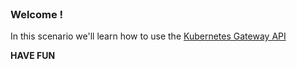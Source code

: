 
<br>

### Welcome !

In this scenario we'll learn how to use the [Kubernetes Gateway API](https://gateway-api.sigs.k8s.io/)

**HAVE FUN**
